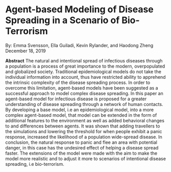 # Agent-based Modeling of Disease Spreading in a Scenario of Bio-Terrorism
By: Emma Svensson, Ella Guiladi, Kevin Rylander, and Haodong Zheng
December 18, 2019

**Abstract**
The natural and intentional spread of infectious diseases through a population is a process of great importance to the modern, overpopulated and globalized society. Traditional epidemiological models do not take the individual information into account, thus have restricted ability to apprehend the intrinsic complexity of the disease spreading process. In order to overcome this limitation, agent-based models have been suggested as a successful approach to model complex disease spreading. In this paper an agent-based model for infectious disease is proposed for a greater understanding of disease spreading through a network of human contacts. By developing a base model, i.e an epidemiological model, into a more complex agent-based model, that model can be extended in the form of additional features to the environment as well as added behavioral changes to and differences between agents. It was shown that adding travellers to the simulations and lowering the threshold for when people exhibit a panic response, increased the likelihood of a population wide-spread disease. In conclusion, the natural response to panic and flee an area with potential danger, in this case has the undesired effect of helping a disease spread faster. The extensions of the model were made with the aim to make the model more realistic and to adjust it more to scenarios of intentional disease spreading, i.e bio-terrorism.
